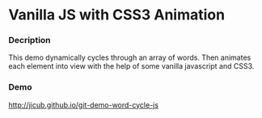 Vanilla JS with CSS3 Animation
===================

### Decription

This demo dynamically cycles through an array of words. Then animates each element into view with the help of some vanilla javascript and CSS3.

### Demo
http://jicub.github.io/git-demo-word-cycle-js



